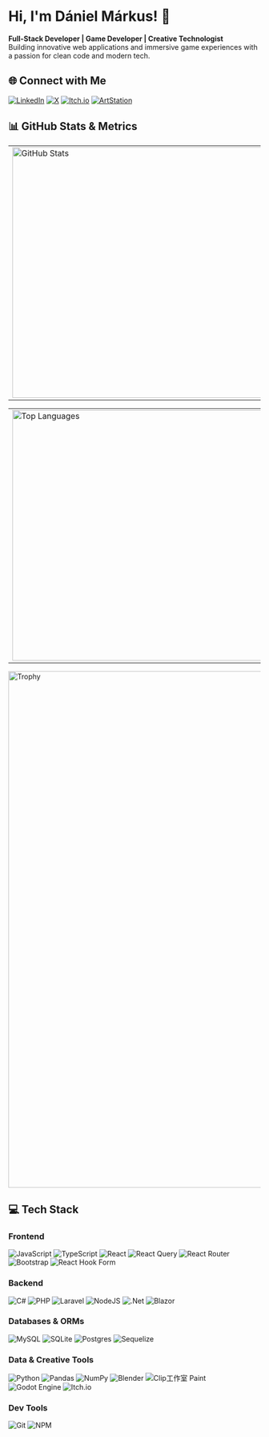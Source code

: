 # Hi, I'm Dániel Márkus! 👋

**Full-Stack Developer | Game Developer | Creative Technologist**  
Building innovative web applications and immersive game experiences with a passion for clean code and modern tech.

## 🌐 Connect with Me


[![LinkedIn](https://img.shields.io/badge/LinkedIn-%230077B5.svg?logo=linkedin&logoColor=white)](https://www.linkedin.com/in/d%C3%A1niel-m%C3%A1rkus-657a27352/) [![X](https://img.shields.io/badge/X-black.svg?logo=X&logoColor=white)](https://x.com/DashDrayme) [![Itch.io](https://img.shields.io/badge/Itch-%23FF0B34.svg?style=for-the-badge&logo=Itch.io&logoColor=white)](https://draymedash.itch.io/) [![ArtStation](https://img.shields.io/badge/ArtStation-%2313AFF0.svg?style=for-the-badge&logo=ArtStation&logoColor=white)](https://www.artstation.com/draymedash)
## 📊 GitHub Stats & Metrics

| | |
|-|-|
| <img src="https://github-readme-stats.vercel.app/api?username=DraymeM&show_icons=true&theme=dracula" alt="GitHub Stats" width="500"/> | <img src="https://nirzak-streak-stats.vercel.app/?user=DraymeM&theme=onedark&hide_border=false" alt="Streak Stats" width="500"/> |
<!-- If Top Languages shows no data, replace with: <img src="https://metrics.lecoq.io/DraymeM?template=classic&base=&languages=1&config.timezone=Europe%2FBudapest" alt="Languages" width="400"/> -->

| | |
|-|-|
| <img src="https://github-readme-stats.vercel.app/api/top-langs/?username=DraymeM&layout=compact&langs_count=8&theme=dracula&cache_seconds=1800" alt="Top Languages" width="500"/>| <a href="https://draymedash.itch.io/"><img src="https://img.itch.zone/aW1hZ2UvMzE3MDEyMi8xOTQwOTcxNi5wbmc=/original/mFtIB1.png" alt="Itch.io Game" width="500"/></a> |



 <img src="https://github-profile-trophy.vercel.app/?username=DraymeM&theme=onedark&no-frame=true&margin-w=10" alt="Trophy" width="1030"/> 



## 💻 Tech Stack

### Frontend
![JavaScript](https://img.shields.io/badge/javascript-%23323330.svg?style=for-the-badge&logo=javascript&logoColor=%23F7DF1E) 
![TypeScript](https://img.shields.io/badge/typescript-%23007ACC.svg?style=for-the-badge&logo=typescript&logoColor=white) 
![React](https://img.shields.io/badge/react-%2320232a.svg?style=for-the-badge&logo=react&logoColor=%2361DAFB) 
![React Query](https://img.shields.io/badge/-React%20Query-FF4154?style=for-the-badge&logo=react%20query&logoColor=white) 
![React Router](https://img.shields.io/badge/React_Router-CA4245?style=for-the-badge&logo=react-router&logoColor=white) 
![Bootstrap](https://img.shields.io/badge/bootstrap-%238511FA.svg?style=for-the-badge&logo=bootstrap&logoColor=white) 
![React Hook Form](https://img.shields.io/badge/React%20Hook%20Form-%23EC5990.svg?style=for-the-badge&logo=reacthookform&logoColor=white)

### Backend
![C#](https://img.shields.io/badge/c%23-%23239120.svg?style=for-the-badge&logo=csharp&logoColor=white) 
![PHP](https://img.shields.io/badge/php-%23777BB4.svg?style=for-the-badge&logo=php&logoColor=white) 
![Laravel](https://img.shields.io/badge/laravel-%23FF2D20.svg?style=for-the-badge&logo=laravel&logoColor=white) 
![NodeJS](https://img.shields.io/badge/node.js-6DA55F?style=for-the-badge&logo=node.js&logoColor=white) 
![.Net](https://img.shields.io/badge/.NET-5C2D91?style=for-the-badge&logo=.net&logoColor=white) 
![Blazor](https://img.shields.io/badge/blazor-%235C2D91.svg?style=for-the-badge&logo=blazor&logoColor=white)

### Databases & ORMs
![MySQL](https://img.shields.io/badge/mysql-4479A1.svg?style=for-the-badge&logo=mysql&logoColor=white) 
![SQLite](https://img.shields.io/badge/sqlite-%2307405e.svg?style=for-the-badge&logo=sqlite&logoColor=white) 
![Postgres](https://img.shields.io/badge/postgres-%23316192.svg?style=for-the-badge&logo=postgresql&logoColor=white) 
![Sequelize](https://img.shields.io/badge/Sequelize-52B0E7?style=for-the-badge&logo=Sequelize&logoColor=white) 

### Data & Creative Tools
![Python](https://img.shields.io/badge/python-3670A0?style=for-the-badge&logo=python&logoColor=ffdd54) 
![Pandas](https://img.shields.io/badge/pandas-%23150458.svg?style=for-the-badge&logo=pandas&logoColor=white) 
![NumPy](https://img.shields.io/badge/numpy-%23013243.svg?style=for-the-badge&logo=numpy&logoColor=white) 
![Blender](https://img.shields.io/badge/blender-%23F5792A.svg?style=for-the-badge&logo=blender&logoColor=white) 
![Clip工作室 Paint](https://img.shields.io/badge/ClipStudioPaint-%23CFD3D3.svg?style=for-the-badge&logo=ClipStudioPaint&logoColor=white) 
![Godot Engine](https://img.shields.io/badge/GODOT-%23FFFFFF.svg?style=for-the-badge&logo=godot-engine&logoColor=black) 
![Itch.io](https://img.shields.io/badge/Itch-%23FF0B34.svg?style=for-the-badge&logo=Itch.io&logoColor=white)

### Dev Tools
![Git](https://img.shields.io/badge/git-%23F05033.svg?style=for-the-badge&logo=git&logoColor=white) 
![NPM](https://img.shields.io/badge/NPM-%23CB3837.svg?style-for-the-badge&logo=npm&logoColor=white)


